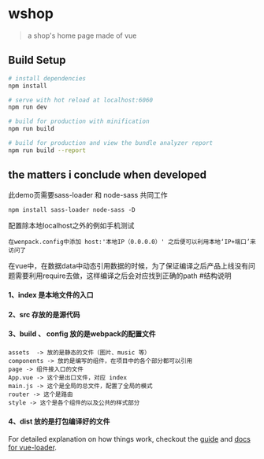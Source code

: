 # wshop

> a shop's home page made of vue

## Build Setup

``` bash
# install dependencies
npm install

# serve with hot reload at localhost:6060
npm run dev

# build for production with minification
npm run build

# build for production and view the bundle analyzer report
npm run build --report
```

## the matters i conclude when developed
此demo页需要sass-loader  和  node-sass 共同工作
```
npm install sass-loader node-sass -D
```
配置除本地localhost之外的例如手机测试
```
在wenpack.config中添加 host:'本地IP（0.0.0.0）' 之后便可以利用本地‘IP+端口’来访问了
```
在vue中，在数据data中动态引用数据的时候，为了保证编译之后产品上线没有问题需要利用require去做，这样编译之后会对应找到正确的path
#结构说明
#### 1、index 是本地文件的入口
#### 2、src 存放的是源代码
#### 3、build 、 config 放的是webpack的配置文件
```
assets  -> 放的是静态的文件（图片、music 等）
components -> 放的是编写的组件，在项目中的各个部分都可以引用
page -> 组件接入口的文件
App.vue -> 这个是出口文件，对应 index
main.js -> 这个是全局的总文件，配置了全局的模式
router -> 这个是路由
style -> 这个是各个组件的以及公共的样式部分
```
#### 4、dist 放的是打包编译好的文件

For detailed explanation on how things work, checkout the [guide](http://vuejs-templates.github.io/webpack/) and [docs for vue-loader](http://vuejs.github.io/vue-loader).
